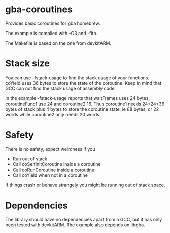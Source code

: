 # gba-coroutines
Provides basic coroutines for gba homebrew.

The example is compiled with -O3 and -flto.

The Makefile is based on the one from devkitARM.

# Stack size
You can use -fstack-usage to find the stack usage of your functions.
coYield uses 36 bytes to store the state of the coroutine.
Keep in mind that GCC can not find the stack usage of assembly code.

In the example -fstack-usage reports that waitFrames uses 24 bytes,
coroutineFunc1 use 24 and coroutine2 16. Thus coroutine1 needs 24+24+36 bytes of stack
plus 4 bytes to store the coroutine state, ie 88 bytes, or 22 words while
coroutine2 only needs 20 words.

# Safety
There is no safety, expect weirdness if you
* Run out of stack
* Call coSelfInitCoroutine inside a coroutine
* Call coRunCoroutine inside a coroutine
* Call coYield when not in a coroutine

If things crash or behave strangely you might be running out of stack space.

# Dependencies
The library should have no dependencies apart from a GCC, but it has only been tested with devkitARM.
The example also depends on libgba.